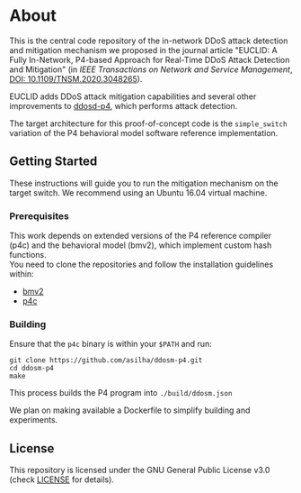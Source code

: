 # About

This is the central code repository of the in-network DDoS attack detection and mitigation mechanism we proposed in the journal article "EUCLID: A Fully In-Network, P4-based Approach for Real-Time DDoS Attack Detection and Mitigation" (in _IEEE Transactions on Network and Service Management_, 
[DOI: 10.1109/TNSM.2020.3048265](https://doi.org/10.1109/TNSM.2020.3048265)).

EUCLID adds DDoS attack mitigation capabilities and several other improvements to [ddosd-p4](https://github.com/aclapolli/ddosd-p4), which performs attack detection.

The target architecture for this proof-of-concept code is the `simple_switch` variation of the P4 behavioral model software reference implementation.

## Getting Started

These instructions will guide you to run the mitigation mechanism on the target switch.
We recommend using an Ubuntu 16.04 virtual machine.

### Prerequisites

This work depends on extended versions of the P4 reference compiler (p4c) and the behavioral model (bmv2), which implement custom hash functions.  
You need to clone the repositories and follow the installation guidelines within:

- [bmv2](https://github.com/asilha/aclapolli-bmv2)
- [p4c](https://github.com/asilha/aclapolli-p4c)

### Building
Ensure that the `p4c` binary is within your `$PATH` and run:
```
git clone https://github.com/asilha/ddosm-p4.git
cd ddosm-p4
make
```

This process builds the P4 program into `./build/ddosm.json`

We plan on making available a Dockerfile to simplify building and experiments. 

## License
This repository is licensed under the GNU General Public License v3.0 (check [LICENSE](LICENSE) for details).
